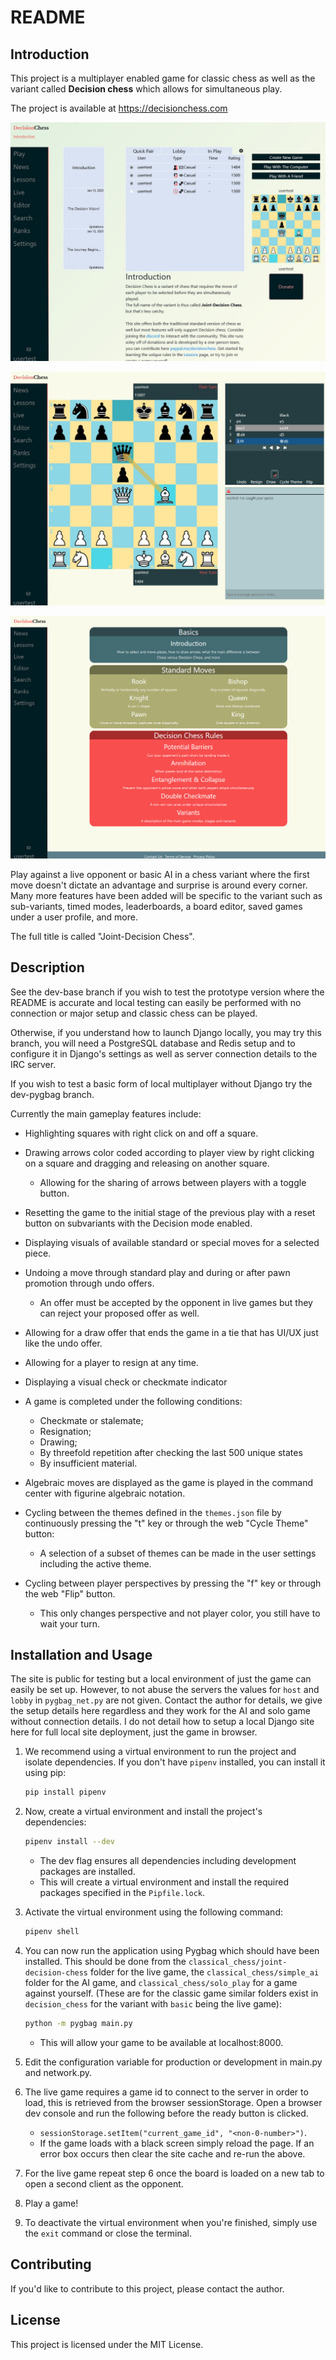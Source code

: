 # README
## Introduction

This project is a multiplayer enabled game for classic chess as well as the variant called **Decision chess** which allows for simultaneous play. 

The project is available at https://decisionchess.com

![home](/images/home.jpg)

![play](/images/play.jpg)

![play](/images/lessons.png)

Play against a live opponent or basic AI in a chess variant where the first move doesn't dictate an advantage and surprise is around every corner. Many more features have been added will be specific to the variant such as sub-variants, timed modes, leaderboards, a board editor, saved games under a user profile, and more. 

The full title is called "Joint-Decision Chess".

## Description

See the dev-base branch if you wish to test the prototype version where the README is accurate and local testing can easily be performed with no connection or major setup and classic chess can be played.

Otherwise, if you understand how to launch Django locally, you may try this branch, you will need a PostgreSQL database and Redis setup and to configure it in Django's settings as well as server connection details to the IRC server.

If you wish to test a basic form of local multiplayer without Django try the dev-pygbag branch.

Currently the main gameplay features include:

- Highlighting squares with right click on and off a square.
- Drawing arrows color coded according to player view by right clicking on a square and dragging and releasing on another square.
  - Allowing for the sharing of arrows between players with a toggle button.

- Resetting the game to the initial stage of the previous play with a reset button on subvariants with the Decision mode enabled.
- Displaying visuals of available standard or special moves for a selected piece.
- Undoing a move through standard play and during or after pawn promotion through undo offers.
  - An offer must be accepted by the opponent in live games but they can reject your proposed offer as well.
- Allowing for a draw offer that ends the game in a tie that has UI/UX just like the undo offer.
- Allowing for a player to resign at any time.
- Displaying a visual check or checkmate indicator
- A game is completed under the following conditions: 
  - Checkmate or stalemate;
  - Resignation;
  - Drawing;
  - By threefold repetition after checking the last 500 unique states
  - By insufficient material.
- Algebraic moves are displayed as the game is played in the command center with figurine algebraic notation.
- Cycling between the themes defined in the `themes.json` file by continuously pressing the "t" key or through the web "Cycle Theme" button:
  - A selection of a subset of themes can be made in the user settings including the active theme.
- Cycling between player perspectives by pressing the "f" key or through the web "Flip" button.
  - This only changes perspective and not player color, you still have to wait your turn.


## Installation and Usage

The site is public for testing but a local environment of just the game can easily be set up. However, to not abuse the servers the values for `host` and `lobby` in `pygbag_net.py` are not given. Contact the author for details, we give the setup details here regardless and they work for the AI and solo game without connection details. I do not detail how to setup a local Django site here for full local site deployment, just the game in browser.

1. We recommend using a virtual environment to run the project and isolate dependencies. If you don't have `pipenv` installed, you can install it using pip:

   ```bash
   pip install pipenv
   ```

2. Now, create a virtual environment and install the project's dependencies:

   ```bash
   pipenv install --dev
   ```

   - The dev flag ensures all dependencies including development packages are installed.
   - This will create a virtual environment and install the required packages specified in the `Pipfile.lock`.

3. Activate the virtual environment using the following command:

   ```bash
   pipenv shell
   ```

4. You can now run the application using Pygbag which should have been installed. This should be done from the `classical_chess/joint-decision-chess` folder for the live game, the `classical_chess/simple_ai` folder for the AI game, and `classical_chess/solo_play` for a game against yourself. (These are for the classic game similar folders exist in `decision_chess` for the variant with `basic` being the live game):

   ```bash
   python -m pygbag main.py
   ```

   - This will allow your game to be available at localhost:8000.

5. Edit the configuration variable for production or development in main.py and network.py. 

5. The live game requires a game id to connect to the server in order to load, this is retrieved from the browser sessionStorage. Open a browser dev console and run the following before the ready button is clicked.

   - `sessionStorage.setItem("current_game_id", "<non-0-number>")`.
   - If the game loads with a black screen simply reload the page. If an error box occurs then clear the site cache and re-run the above.

6. For the live game repeat step 6 once the board is loaded on a new tab to open a second client as the opponent.

7. Play a game!

8. To deactivate the virtual environment when you're finished, simply use the `exit` command or close the terminal.

## Contributing

If you'd like to contribute to this project, please contact the author.

## License

This project is licensed under the MIT License.
